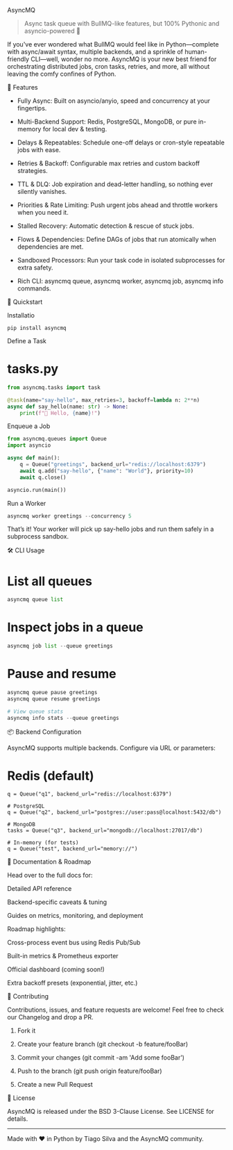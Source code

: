 AsyncMQ

   

> Async task queue with BullMQ-like features, but 100% Pythonic and asyncio-powered 🚀



If you've ever wondered what BullMQ would feel like in Python—complete with async/await syntax, multiple backends, and a sprinkle of human-friendly CLI—well, wonder no more. AsyncMQ is your new best friend for orchestrating distributed jobs, cron tasks, retries, and more, all without leaving the comfy confines of Python.

🎯 Features

* Fully Async: Built on asyncio/anyio, speed and concurrency at your fingertips.

* Multi-Backend Support: Redis, PostgreSQL, MongoDB, or pure in-memory for local dev & testing.

* Delays & Repeatables: Schedule one-off delays or cron-style repeatable jobs with ease.

* Retries & Backoff: Configurable max retries and custom backoff strategies.

* TTL & DLQ: Job expiration and dead-letter handling, so nothing ever silently vanishes.

* Priorities & Rate Limiting: Push urgent jobs ahead and throttle workers when you need it.

* Stalled Recovery: Automatic detection & rescue of stuck jobs.

* Flows & Dependencies: Define DAGs of jobs that run atomically when dependencies are met.

* Sandboxed Processors: Run your task code in isolated subprocesses for extra safety.

* Rich CLI: asyncmq queue, asyncmq worker, asyncmq job, asyncmq info commands.

🚀 Quickstart

Installatio

```shell
pip install asyncmq
```

Define a Task

# tasks.py

```python
from asyncmq.tasks import task

@task(name="say-hello", max_retries=3, backoff=lambda n: 2**n)
async def say_hello(name: str) -> None:
    print(f"👋 Hello, {name}!")
```

Enqueue a Job

```python
from asyncmq.queues import Queue
import asyncio

async def main():
    q = Queue("greetings", backend_url="redis://localhost:6379")
    await q.add("say-hello", {"name": "World"}, priority=10)
    await q.close()

asyncio.run(main())
```

Run a Worker

```python
asyncmq worker greetings --concurrency 5
```

That’s it! Your worker will pick up say-hello jobs and run them safely in a subprocess sandbox.

🛠 CLI Usage

# List all queues

```python
asyncmq queue list
```

# Inspect jobs in a queue

```python
asyncmq job list --queue greetings
```

# Pause and resume

```python
asyncmq queue pause greetings
asyncmq queue resume greetings

# View queue stats
asyncmq info stats --queue greetings
```

📦 Backend Configuration

AsyncMQ supports multiple backends. Configure via URL or parameters:

# Redis (default)

```pythoj
q = Queue("q1", backend_url="redis://localhost:6379")

# PostgreSQL
q = Queue("q2", backend_url="postgres://user:pass@localhost:5432/db")

# MongoDB
tasks = Queue("q3", backend_url="mongodb://localhost:27017/db")

# In-memory (for tests)
q = Queue("test", backend_url="memory://")
```

📖 Documentation & Roadmap

Head over to the full docs for:

Detailed API reference

Backend-specific caveats & tuning

Guides on metrics, monitoring, and deployment


Roadmap highlights:

Cross-process event bus using Redis Pub/Sub

Built-in metrics & Prometheus exporter

Official dashboard (coming soon!)

Extra backoff presets (exponential, jitter, etc.)


🤝 Contributing

Contributions, issues, and feature requests are welcome! Feel free to check our Changelog and drop a PR.

1. Fork it


2. Create your feature branch (git checkout -b feature/fooBar)


3. Commit your changes (git commit -am 'Add some fooBar')


4. Push to the branch (git push origin feature/fooBar)


5. Create a new Pull Request



📜 License

AsyncMQ is released under the BSD 3-Clause License. See LICENSE for details.


---

Made with ❤️ in Python by Tiago Silva and the AsyncMQ community.
